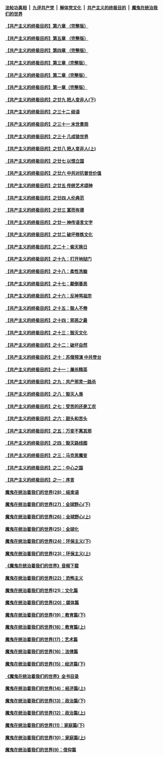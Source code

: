 

####  [法轮功真相](../../../../basic/blob/master/README.md?t=05160002) &nbsp;|&nbsp; [九评共产党](../../../../9ping.md/blob/master/README.md?t=05160002) &nbsp;|&nbsp; [解体党文化](../../../../jtdwh.md/blob/master/README.md?t=05160002)  &nbsp;|&nbsp; [共产主义的终极目的](../../../../gczydzjmd.md/blob/master/README.md?t=05160002) &nbsp;|&nbsp; [魔鬼在统治我们的世界](../../../../mgztzwmdsj.md/blob/master/README.md?t=05160002) 

#### [【共产主义的终极目的】第六章 （完整版）](../pages/nsc422/n11428913.md?t=05160002) 

#### [【共产主义的终极目的】第五章 （完整版）](../pages/nsc422/n11428912.md?t=05160002) 

#### [【共产主义的终极目的】第四章 （完整版）](../pages/nsc422/n11428907.md?t=05160002) 

#### [【共产主义的终极目的】第三章（完整版）](../pages/nsc422/n11428848.md?t=05160002) 

#### [【共产主义的终极目的】第二章（完整版）](../pages/nsc422/n11428831.md?t=05160002) 

#### [【共产主义的终极目的】第一章（完整版）](../pages/nsc422/n11417651.md?t=05160002) 

#### [【共产主义的终极目的】之廿九 把人变非人(下)](../pages/nsc422/n11344140.md?t=05160002) 

#### [【共产主义的终极目的】之三十二 结语](../pages/nsc422/n11360535.md?t=05160002) 

#### [【共产主义的终极目的】之三十一 末世景观](../pages/nsc422/n11351129.md?t=05160002) 

#### [【共产主义的终极目的】之三十 几成狼世界](../pages/nsc422/n11348280.md?t=05160002) 

#### [【共产主义的终极目的】之廿八 把人变非人(上)](../pages/nsc422/n11340492.md?t=05160002) 

#### [【共产主义的终极目的】之廿七 以恨立国](../pages/nsc422/n11336944.md?t=05160002) 

#### [【共产主义的终极目的】之廿六 中共对抗普世价值](../pages/nsc422/n11324785.md?t=05160002) 

#### [【共产主义的终极目的】之廿五 传统艺术颂神](../pages/nsc422/n11296396.md?t=05160002) 

#### [【共产主义的终极目的】之廿四 人伦典范](../pages/nsc422/n11296397.md?t=05160002) 

#### [【共产主义的终极目的】之廿三 富而有德](../pages/nsc422/n11283598.md?t=05160002) 

#### [【共产主义的终极目的】之廿一 神传语言文字](../pages/nsc422/n11263265.md?t=05160002) 

#### [【共产主义的终极目的】之廿二 破坏修炼文化](../pages/nsc422/n11245728.md?t=05160002) 

#### [【共产主义的终极目的】之二十：偷天换日](../pages/nsc422/n11238846.md?t=05160002) 

#### [【共产主义的终极目的】之十九：打开地狱门](../pages/nsc422/n11206376.md?t=05160002) 

#### [【共产主义的终极目的】之十八：柔性洗脑](../pages/nsc422/n11199994.md?t=05160002) 

#### [【共产主义的终极目的】之十七：颠倒善恶](../pages/nsc422/n11179782.md?t=05160002) 

#### [【共产主义的终极目的】之十六：反神骂祖宗](../pages/nsc422/n11166798.md?t=05160002) 

#### [【共产主义的终极目的】之十五：毁人不倦](../pages/nsc422/n11166792.md?t=05160002) 

#### [【共产主义的终极目的】之十四：邪恶之最](../pages/nsc422/n11150249.md?t=05160002) 

#### [【共产主义的终极目的】之十三：毁灭文化](../pages/nsc422/n11135227.md?t=05160002) 

#### [【共产主义的终极目的】之十二：破坏自然](../pages/nsc422/n11135214.md?t=05160002) 

#### [【共产主义的终极目的】之十：苏俄预演 中共登台](../pages/nsc422/n11118424.md?t=05160002) 

#### [【共产主义的终极目的】之十一：屠杀精英](../pages/nsc422/n11118442.md?t=05160002) 

#### [【共产主义的终极目的】之九：共产邪灵一路杀](../pages/nsc422/n11114139.md?t=05160002) 

#### [【共产主义的终极目的】之八：毁灭人类](../pages/nsc422/n11108503.md?t=05160002) 

#### [【共产主义的终极目的】之七：受苦的还是工农](../pages/nsc422/n11101809.md?t=05160002) 

#### [【共产主义的终极目的】之六：甜头和苦头](../pages/nsc422/n11096971.md?t=05160002) 

#### [【共产主义的终极目的】之五：万变不离其邪](../pages/nsc422/n11091285.md?t=05160002) 

#### [【共产主义的终极目的】之四：毁灭路线图](../pages/nsc422/n11086284.md?t=05160002) 

#### [【共产主义的终极目的】之三：马克思魔变](../pages/nsc422/n11061941.md?t=05160002) 

#### [【共产主义的终极目的】之二：中心之国](../pages/nsc422/n11047728.md?t=05160002) 

#### [【共产主义的终极目的】之一：序言](../pages/nsc422/n11086077.md?t=05160002) 

#### [魔鬼在统治着我们的世界(28)：结束语](../pages/nsc422/n10936246.md?t=05160002) 

#### [魔鬼在统治着我们的世界(27)：全球野心(下)](../pages/nsc422/n10928319.md?t=05160002) 

#### [魔鬼在统治着我们的世界(26)：全球野心(上)](../pages/nsc422/n10900318.md?t=05160002) 

#### [魔鬼在统治着我们的世界(25)：全球化](../pages/nsc422/n10788205.md?t=05160002) 

#### [魔鬼在统治着我们的世界(24)：环保主义(下)](../pages/nsc422/n10695307.md?t=05160002) 

#### [魔鬼在统治着我们的世界(23)：环保主义(上)](../pages/nsc422/n10688613.md?t=05160002) 

#### [《魔鬼在统治着我们的世界》音频下载](../pages/nsc422/n10635553.md?t=05160002) 

#### [魔鬼在统治着我们的世界(22)：恐怖主义](../pages/nsc422/n10614727.md?t=05160002) 

#### [魔鬼在统治着我们的世界(21)：文化篇](../pages/nsc422/n10597706.md?t=05160002) 

#### [魔鬼在统治着我们的世界(20)：媒体篇](../pages/nsc422/n10586579.md?t=05160002) 

#### [魔鬼在统治着我们的世界(19)：教育篇(下)](../pages/nsc422/n10564808.md?t=05160002) 

#### [魔鬼在统治着我们的世界(18)：教育篇(上)](../pages/nsc422/n10526970.md?t=05160002) 

#### [魔鬼在统治着我们的世界(17)：艺术篇](../pages/nsc422/n10499093.md?t=05160002) 

#### [魔鬼在统治着我们的世界(16)：法律篇](../pages/nsc422/n10485969.md?t=05160002) 

#### [魔鬼在统治着我们的世界(15)：经济篇(下)](../pages/nsc422/n10469975.md?t=05160002) 

#### [《魔鬼在统治着我们的世界》全书目录](../pages/nsc422/n10464261.md?t=05160002) 

#### [魔鬼在统治着我们的世界(14)：经济篇(上)](../pages/nsc422/n10457370.md?t=05160002) 

#### [魔鬼在统治着我们的世界(13)：政治篇(下)](../pages/nsc422/n10448270.md?t=05160002) 

#### [魔鬼在统治着我们的世界(12)：政治篇(上)](../pages/nsc422/n10444576.md?t=05160002) 

#### [魔鬼在统治着我们的世界(11)：家庭篇(下)](../pages/nsc422/n10440961.md?t=05160002) 

#### [魔鬼在统治着我们的世界(10)：家庭篇(上)](../pages/nsc422/n10435448.md?t=05160002) 

#### [魔鬼在统治着我们的世界(9)：信仰篇](../pages/nsc422/n10432159.md?t=05160002) 

